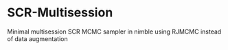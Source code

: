 # SCR-Multisession
Minimal multisession SCR MCMC sampler in nimble using RJMCMC instead of data augmentation
